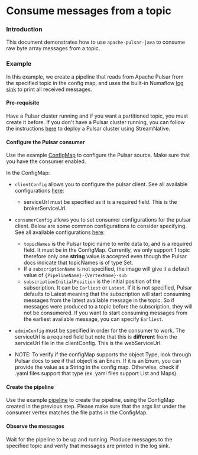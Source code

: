 # Consume messages from a topic

### Introduction

This document demonstrates how to use `apache-pulsar-java` to consume raw byte array messages from a topic.


### Example

In this example, we create a pipeline that reads from Apache Pulsar from the specified topic in the config map, and uses the built-in Numaflow [log sink](https://numaflow.numaproj.io/user-guide/sinks/log/) to print all received messages.

#### Pre-requisite

Have a Pulsar cluster running and if you want a partitioned topic, you must create it before.
If you don't have a Pulsar cluster running, you can follow the instructions [here](https://github.com/numaproj-contrib/apache-pulsar-java/blob/master/docs/get-started/pulsar-on-streamnative.md) to deploy a Pulsar cluster using StreamNative.

#### Configure the Pulsar consumer

Use the example [ConfigMap](manifests/byte-arr-consumer-config.yaml) to configure the Pulsar source. Make sure that you have the consumer enabled. 

In the ConfigMap:

* `clientConfig` allows you to configure the pulsar client. See all available configurations [here](https://pulsar.apache.org/reference/#/4.0.x/client/client-configuration-client):
    * serviceUrl must be specified as it is a required field. This is the brokerServiceUrl.

* `consumerConfig` allows you to set consumer configurations for the pulsar client. Below are some common configurations to consider specifying. See all available configurations [here](https://pulsar.apache.org/reference/#/4.0.x/client/client-configuration-consumer):
    * `topicNames` is the Pulsar topic name to write data to, and is a required field. It must be in the ConfigMap. Currently, we only support 1 topic therefore only one **string** value is accepted even though the Pulsar docs indicate that topicNames is of type Set. 
    * If a `subscriptionName` is not specified, the image will give it a default value of `{PipelineName}-{VertexName}-sub`
    * `subscriptionInitialPosition` is the initial position of the subscription. It can be `Earliest` or `Latest`. If it is not specified, Pulsar defaults to Latest meaning that the subscription will start consuming messages from the latest available message in the topic. So if messages were produced to a topic before the subscription, they will not be consumered. If you want to start consuming messages from the earliest available message, you can specify `Earliest`.
* `adminConfig` must be specified in order for the consumer to work. The serviceUrl is a required field but note that this is **different** from the serviceUrl file in the clientConfig. This is the webServiceUrl.
* NOTE: To verify if the configMap supports the object Type, look through Pulsar docs to see if that object is an Enum. If it is an Enum, you can provide the value as a String in the config map. Otherwise, check if .yaml files support that type (ex. yaml files support List and Maps). 

#### Create the pipeline

Use the example [pipeline](manifests/byte-arr-consumer-pipeline.yaml) to create the pipeline, using the ConfigMap created in
the previous step. Please make sure that the args list under the consumer vertex matches the file paths in the ConfigMap.

#### Observe the messages
Wait for the pipeline to be up and running. Produce messages to the specified topic and verify that messages are printed in the log sink.